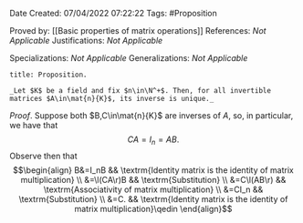 <div class="topSpace"></div>

Date Created: 07/04/2022 07:22:22
Tags: #Proposition

Proved by: [[Basic properties of matrix operations]]
References: _Not Applicable_
Justifications: _Not Applicable_

Specializations: _Not Applicable_
Generalizations: _Not Applicable_

``` ad-Proposition
title: Proposition.

_Let $K$ be a field and fix $n\in\N^+$. Then, for all invertible matrices $A\in\mat{n}{K}$, its inverse is unique._

```

_Proof_. Suppose both $B,C\in\mat{n}{K}$ are inverses of $A$, so, in particular, we have that
$$\begin{equation}
    CA=I_n=AB.
\end{equation}$$
Observe then that
$$\begin{align}
    B&=I_nB && \textrm{Identity matrix is the identity of matrix multiplication} \\
    &=\l(CA\r)B && \textrm{Substitution} \\
    &=C\l(AB\r) && \textrm{Associativity of matrix multiplication} \\
    &=CI_n && \textrm{Substitution} \\
    &=C. && \textrm{Identity matrix is the identity of matrix multiplication}\qedin
\end{align}$$
